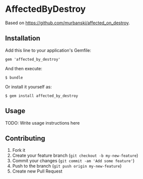 # AffectedByDestroy

Based on https://github.com/murbanski/affected_on_destroy.

## Installation

Add this line to your application's Gemfile:

    gem 'affected_by_destroy'

And then execute:

    $ bundle

Or install it yourself as:

    $ gem install affected_by_destroy

## Usage

TODO: Write usage instructions here

## Contributing

1. Fork it
2. Create your feature branch (`git checkout -b my-new-feature`)
3. Commit your changes (`git commit -am 'Add some feature'`)
4. Push to the branch (`git push origin my-new-feature`)
5. Create new Pull Request
